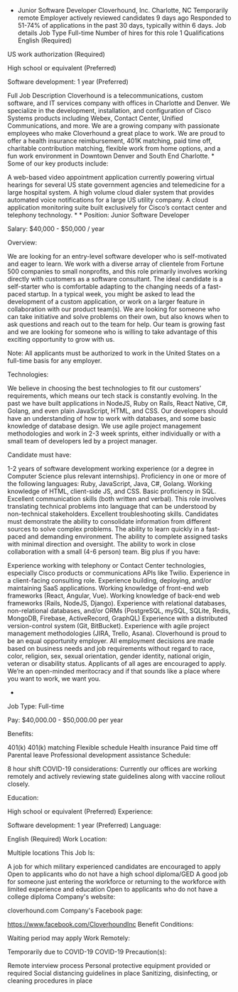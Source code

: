 * Junior Software Developer
Cloverhound, Inc.
Charlotte, NC
Temporarily remote
Employer actively reviewed candidates 9 days ago
Responded to 51-74% of applications in the past 30 days, typically within 6 days.
Job details
Job Type
Full-time
Number of hires for this role
1
Qualifications
English (Required)

US work authorization (Required)

High school or equivalent (Preferred)

Software development: 1 year (Preferred)

Full Job Description
Cloverhound is a telecommunications, custom software, and IT services company with offices in Charlotte and Denver. We specialize in the development, installation, and configuration of Cisco Systems products including Webex, Contact Center, Unified Communications, and more. We are a growing company with passionate employees who make Cloverhound a great place to work. We are proud to offer a health insurance reimbursement, 401K matching, paid time off, charitable contribution matching, flexible work from home options, and a fun work environment in Downtown Denver and South End Charlotte.
*
Some of our key products include:

A web-based video appointment application currently powering virtual hearings for several US state government agencies and telemedicine for a large hospital system.
A high volume cloud dialer system that provides automated voice notifications for a large US utility company.
A cloud application monitoring suite built exclusively for Cisco’s contact center and telephony technology.
*
*
Position: Junior Software Developer

Salary: $40,000 - $50,000 / year

Overview:

We are looking for an entry-level software developer who is self-motivated and eager to learn. We work with a diverse array of clientele from Fortune 500 companies to small nonprofits, and this role primarily involves working directly with customers as a software consultant. The ideal candidate is a self-starter who is comfortable adapting to the changing needs of a fast-paced startup. In a typical week, you might be asked to lead the development of a custom application, or work on a larger feature in collaboration with our product team(s). We are looking for someone who can take initiative and solve problems on their own, but also knows when to ask questions and reach out to the team for help. Our team is growing fast and we are looking for someone who is willing to take advantage of this exciting opportunity to grow with us.

Note: All applicants must be authorized to work in the United States on a full-time basis for any employer.

Technologies:

We believe in choosing the best technologies to fit our customers’ requirements, which means our tech stack is constantly evolving. In the past we have built applications in NodeJS, Ruby on Rails, React Native, C#, Golang, and even plain JavaScript, HTML, and CSS. Our developers should have an understanding of how to work with databases, and some basic knowledge of database design. We use agile project management methodologies and work in 2-3 week sprints, either individually or with a small team of developers led by a project manager.

Candidate must have:

1-2 years of software development working experience (or a degree in Computer Science plus relevant internships).
Proficiency in one or more of the following languages: Ruby, JavaScript, Java, C#, Golang.
Working knowledge of HTML, client-side JS, and CSS.
Basic proficiency in SQL.
Excellent communication skills (both written and verbal). This role involves translating technical problems into language that can be understood by non-technical stakeholders.
Excellent troubleshooting skills. Candidates must demonstrate the ability to consolidate information from different sources to solve complex problems.
The ability to learn quickly in a fast-paced and demanding environment.
The ability to complete assigned tasks with minimal direction and oversight.
The ability to work in close collaboration with a small (4-6 person) team.
Big plus if you have:

Experience working with telephony or Contact Center technologies, especially Cisco products or communications APIs like Twilio.
Experience in a client-facing consulting role.
Experience building, deploying, and/or maintaining SaaS applications.
Working knowledge of front-end web frameworks (React, Angular, Vue).
Working knowledge of back-end web frameworks (Rails, NodeJS, Django).
Experience with relational databases, non-relational databases, and/or ORMs (PostgreSQL, mySQL, SQLite, Redis, MongoDB, Firebase, ActiveRecord, GraphQL)
Experience with a distributed version-control system (Git, BitBucket).
Experience with agile project management methodologies (JIRA, Trello, Asana).
Cloverhound is proud to be an equal opportunity employer. All employment decisions are made based on business needs and job requirements without regard to race, color, religion, sex, sexual orientation, gender identity, national origin, veteran or disability status. Applicants of all ages are encouraged to apply. We’re an open-minded meritocracy and if that sounds like a place where you want to work, we want you.

*

Job Type: Full-time

Pay: $40,000.00 - $50,000.00 per year

Benefits:

401(k)
401(k) matching
Flexible schedule
Health insurance
Paid time off
Parental leave
Professional development assistance
Schedule:

8 hour shift
COVID-19 considerations:
Currently our offices are working remotely and actively reviewing state guidelines along with vaccine rollout closely.

Education:

High school or equivalent (Preferred)
Experience:

Software development: 1 year (Preferred)
Language:

English (Required)
Work Location:

Multiple locations
This Job Is:

A job for which military experienced candidates are encouraged to apply
Open to applicants who do not have a high school diploma/GED
A good job for someone just entering the workforce or returning to the workforce with limited experience and education
Open to applicants who do not have a college diploma
Company's website:

cloverhound.com
Company's Facebook page:

https://www.facebook.com/CloverhoundInc
Benefit Conditions:

Waiting period may apply
Work Remotely:

Temporarily due to COVID-19
COVID-19 Precaution(s):

Remote interview process
Personal protective equipment provided or required
Social distancing guidelines in place
Sanitizing, disinfecting, or cleaning procedures in place